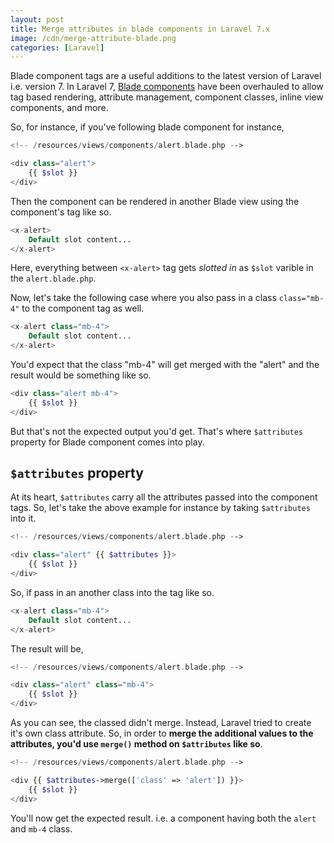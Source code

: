 ```yaml
---
layout: post
title: Merge attributes in blade components in Laravel 7.x
image: /cdn/merge-attribute-blade.png
categories: [Laravel]
---
```


Blade component tags are a useful additions to the latest version of Laravel i.e. version 7. In Laravel 7, [Blade components](https://laravel.com/docs/7.x/blade#components) have been overhauled to allow tag based rendering, attribute management, component classes, inline view components, and more. 

So, for instance, if you've following blade component for instance,

```php
<!-- /resources/views/components/alert.blade.php -->

<div class="alert">
    {{ $slot }}
</div>
```

Then the component can be rendered in another Blade view using the component's tag like so.

```php
<x-alert>
    Default slot content...
</x-alert>
```

Here, everything between `<x-alert>` tag gets _slotted in_ as `$slot` varible in the `alert.blade.php`.

Now, let's take the following case where you also pass in a class `class="mb-4"` to the component tag as well.

```php
<x-alert class="mb-4">
    Default slot content...
</x-alert>
```

You'd expect that the class "mb-4" will get merged with the "alert" and the result would be something like so.

```php
<div class="alert mb-4">
    {{ $slot }}
</div>
```

But that's not the expected output you'd get. That's where `$attributes` property for Blade component comes into play.


## `$attributes` property

At its heart, `$attributes` carry all the attributes passed into the component tags. So, let's take the above example for instance by taking `$attributes` into it.

```php
<!-- /resources/views/components/alert.blade.php -->

<div class="alert" {{ $attributes }}>
    {{ $slot }}
</div>
```

So, if pass in an another class into the tag like so.

```php
<x-alert class="mb-4">
    Default slot content...
</x-alert>
```

The result will be,

```php
<!-- /resources/views/components/alert.blade.php -->

<div class="alert" class="mb-4">
    {{ $slot }}
</div>
```

As you can see, the classed didn't merge. Instead, Laravel tried to create it's own class attribute. So, in order to **merge the additional values to the attributes, you'd use `merge()` method on `$attributes` like so**.

```php
<!-- /resources/views/components/alert.blade.php -->

<div {{ $attributes->merge(['class' => 'alert']) }}>
    {{ $slot }}
</div>
```

You'll now get the expected result. i.e. a component having both the `alert` and `mb-4` class.
